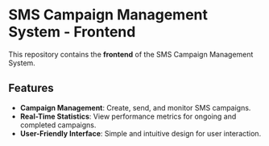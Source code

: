 # SMS Campaign Management System - Frontend

This repository contains the **frontend** of the SMS Campaign Management System.

## Features
- **Campaign Management**: Create, send, and monitor SMS campaigns.
- **Real-Time Statistics**: View performance metrics for ongoing and completed campaigns.
- **User-Friendly Interface**: Simple and intuitive design for user interaction.
